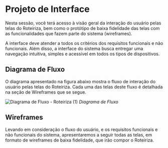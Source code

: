 
# Projeto de Interface

Nesta sessão, você terá acesso à visão geral da interação do usuário pelas telas do Roteiriza, bem como o protótipo de baixa fidelidade das telas com as funcionalidades que fazem parte do sistema (wireframes).

A interface deve atender a todos os critérios dos requisitos funcionais e não funcionais. Além disso, a interface do sistema busca entregar uma navegação intuitiva, simples e acessível em todos os tipos de dispositivos.

## Diagrama de Fluxo

O diagrama apresentado na figura abaixo mostra o fluxo de interação do usuário pelas telas do Roteiriza. Cada uma das telas deste fluxo é detalhada na seção de Wireframes que se segue.

![Diagrama de Fluxo - Roteiriza (1)](https://github.com/ICEI-PUC-Minas-PMV-ADS/pmv-ads-2024-1-e3-proj-mov-t7-roteiriza/assets/107009327/a79f8d2d-9782-417f-a77d-6102b60696f8)
_Diagrama de Fluxo_

## Wireframes

Levando em consideração o fluxo do usuário, e os requisitos funcionais e não funcionais do sistema, apresentaremos a seguir todas as telas, em formato de wireframes de baixa fidelidade, que irão compor o Roteiriza.
